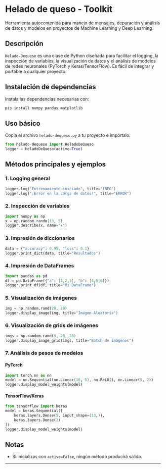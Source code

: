 # Helado de queso - Toolkit

Herramienta autocontenida para manejo de mensajes, depuración y análisis de datos y modelos en proyectos de Machine Learning y Deep Learning.

## Descripción

`Helado-Dequeso` es una clase de Python diseñada para facilitar el logging, la inspección de variables, la visualización de datos y el análisis de modelos de redes neuronales (PyTorch y Keras/TensorFlow). Es fácil de integrar y portable a cualquier proyecto.

## Instalación de dependencias

Instala las dependencias necesarias con:

```bash
pip install numpy pandas matplotlib
```

## Uso básico

Copia el archivo `helado-dequeso.py` a tu proyecto e impórtalo:

```python
from helado-dequeso import HeladoDeQueso
logger = HeladoDeQueso(active=True)
```

## Métodos principales y ejemplos

### 1. Logging general
```python
logger.log("Entrenamiento iniciado", title="INFO")
logger.log("¡Error en la carga de datos!", title="ERROR")
```

### 2. Inspección de variables
```python
import numpy as np
x = np.random.randn(10, 5)
logger.describe(x, name="x")
```

### 3. Impresión de diccionarios
```python
data = {"accuracy": 0.95, "loss": 0.1}
logger.print_dict(data, title="Resultados")
```

### 4. Impresión de DataFrames
```python
import pandas as pd
df = pd.DataFrame({"a": [1,2,3], "b": [4,5,6]})
logger.print_df(df, title="Mi DataFrame")
```

### 5. Visualización de imágenes
```python
img = np.random.rand(28, 28)
logger.display_image(img, title="Imagen Aleatoria")
```

### 6. Visualización de grids de imágenes
```python
imgs = np.random.rand(8, 28, 28)
logger.display_image_grid(imgs, title="Batch de imágenes")
```

### 7. Análisis de pesos de modelos
#### PyTorch
```python
import torch.nn as nn
model = nn.Sequential(nn.Linear(10, 5), nn.ReLU(), nn.Linear(5, 2))
logger.display_model_weights(model)
```
#### TensorFlow/Keras
```python
from tensorflow import keras
model = keras.Sequential([
    keras.layers.Dense(5, input_shape=(10,)),
    keras.layers.Dense(2)
])
logger.display_model_weights(model)
```

## Notas
- Si inicializas con `active=False`, ningún método producirá salida.

---
